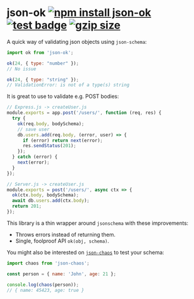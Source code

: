 # json-ok [![npm install json-ok](https://img.shields.io/badge/npm%20install-react--test-blue.svg)](https://www.npmjs.com/package/json-ok) [![test badge](https://github.com/franciscop/json-ok/workflows/tests/badge.svg)](https://github.com/franciscop/json-ok/actions) [![gzip size](https://img.badgesize.io/franciscop/json-ok/master/index.min.js.svg?compression=gzip)](https://github.com/franciscop/json-ok/blob/master/index.min.js)

A quick way of validating json objects using `json-schema`:

```js
import ok from 'json-ok';

ok(24, { type: "number" });
// No issue

ok(24, { type: "string" });
// ValidationError: is not of a type(s) string
```

It is great to use to validate e.g. POST bodies:

```js
// Express.js -> createUser.js
module.exports = app.post('/users/', function (req, res) {
  try {
    ok(req.body, bodySchema);
    // save user
    db.users.add(req.body, (error, user) => {
      if (error) return next(error);
      res.sendStatus(201);
    });
  } catch (error) {
    next(error);
  }
});

// Server.js -> createUser.js
module.exports = post('/users/', async ctx => {
  ok(ctx.body, bodySchema);
  await db.users.add(ctx.body);
  return 201;
});
```


This library is a thin wrapper around `jsonschema` with these improvements:

- Throws errors instead of returning them.
- Single, foolproof API `ok(obj, schema)`.


You might also be interested on [`json-chaos`](https://www.npmjs.com/package/json-chaos) to test your schema:

```js
import chaos from 'json-chaos';

const person = { name: 'John', age: 21 };

console.log(chaos(person));
// { name: 45423, age: true }
```
